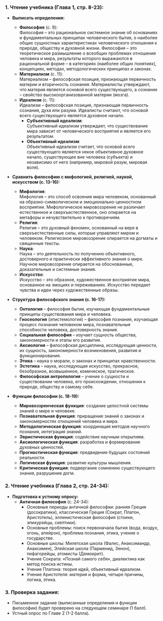 ### 1. **Чтение учебника (Глава 1, стр. 8-23):**
   - **Выписать определения:**
     - **Философия** (с. 9):  
       Философия – это рациональное системное знание об основаниях и фундаментальных принципах человеческого бытия, о наиболее общих сущностных характеристиках человеческого отношения к природе, обществу и духовной жизни. Философия – это теоретическое размышление о всеобщих проблемах отношения человека и мира, результаты которого выражаются в рациональной форме – в категориях (наиболее общих понятиях), концепциях, методах, методологических принципах и законах.
     - **Материализм** (с. 11):  
       Материализм – философская позиция, признающая первичность материи и вторичность сознания. Материалисты утверждают, что материя является основой всего существующего, а сознание – свойство высокоорганизованной материи (мозга).
     - **Идеализм** (с. 11):  
       Идеализм – философская позиция, признающая первичность сознания, духа или разума. Идеалисты считают, что основой всего существующего является духовное начало.
       - **Субъективный идеализм**:  
         Субъективный идеализм утверждает, что существование мира зависит от человеческого восприятия и является его результатом.
       - **Объективный идеализм**:  
         Объективный идеализм считает, что основой всего существующего является некое объективное духовное начало, существующее вне человека (субъекта) и независимо от него (например, мировой разум, мировая воля).

   - **Сравнить философию с мифологией, религией, наукой, искусством (с. 13-16):**
     - **Мифология**:  
       Мифология – это способ освоения мира человеком, основанный на образно-символическом и эмоционально-ценностном восприятии. Мифологическое мировоззрение не различает естественное и сверхъестественное, оно опирается на метафоры и нечувствительно к противоречиям.
     - **Религия**:  
       Религия – это духовный феномен, основанный на вере в сверхъестественные силы, которые управляют миром и человеком. Религиозное мировоззрение опирается на догматы и священные тексты.
     - **Наука**:  
       Наука – это деятельность по получению объективного, достоверного и практически эффективного знания о мире. Научное мировоззрение опирается на обоснованные, доказательные и системные знания.
     - **Искусство**:  
       Искусство – это образное, художественное восприятие мира, основанное на эмоциях и переживаниях. Искусство передает чувства и идеи через художественные образы.

   - **Структура философского знания (с. 16-17):**
     - **Онтология** – философия бытия, изучающая фундаментальные принципы существования мира и человека.
     - **Гносеология** (эпистемология) – философия познания, изучающая процесс познания человеком мира, познавательные способности человека, достоверность знания.
     - **Социальная философия** – изучает сущность общества, закономерности и этапы его развития.
     - **Аксиология** – философская дисциплина, исследующая ценности, их сущность, закономерности возникновения, развития и функционирования.
     - **Этика** – наука о морали, о законах и принципах нравственности.
     - **Эстетика** – наука, исследующая искусство, прекрасное, безобразное, возвышенное, комическое, трагическое.
     - **Философская антропология** – учение о сущности и существовании человека, его происхождении, отношении к природе, обществу и самому себе.

   - **Функции философии (с. 18-19):**
     - **Мировоззренческая функция**: создание целостной системы знаний о мире и человеке.
     - **Познавательная функция**: приращение знаний о законах и закономерностях отношений человека и мира.
     - **Методологическая функция**: координация методов научного познания, интеграция знаний.
     - **Эвристическая функция**: содействие научным открытиям.
     - **Аксиологическая функция**: разработка и формирование духовных ценностей.
     - **Прогностическая функция**: предвидение будущих состояний реальности.
     - **Логическая функция**: развитие культуры мышления.
     - **Критическая функция**: подвергание сомнению существующего знания, разрушение догм.

### 2. **Чтение учебника (Глава 2, стр. 24-34):**
   - **Подготовка к устному опросу:**
     - **Античная философия** (с. 24-34):  
       - Основные периоды античной философии: ранняя Греция (досократики), классическая Греция (Сократ, Платон, Аристотель), эллинистическая философия (стоики, эпикурейцы, скептики).
       - Основные проблемы: поиск первоначала бытия (вода, воздух, огонь, апейрон), проблема познания, этика, учение о государстве.
       - Основные школы: Милетская школа (Фалес, Анаксимандр, Анаксимен), Элейская школа (Парменид, Зенон), пифагорейцы, атомисты (Демокрит).
       - Учение Сократа: «Познай самого себя», диалектика как метод поиска истины.
       - Учение Платона: теория идей, объективный идеализм.
       - Учение Аристотеля: материя и форма, четыре причины, логика, этика.

### 3. **Проверка задания:**
   - Письменное задание (выписанные определения и функции философии) будет проверено на следующем семинаре (1 балл).
   - Устный опрос по Главе 2 (1-2 балла).